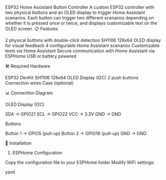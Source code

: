 ESP32 Home Assistant Button Controller
A custom ESP32 controller with two physical buttons and an OLED display to trigger Home Assistant scenarios. Each button can trigger two different scenarios depending on whether it is pressed once or twice, and displays customizable text on the OLED screen.
📋 Features

2 physical buttons with double-click detection
SH1106 128x64 OLED display for visual feedback
4 configurable Home Assistant scenarios
Customizable texts via Home Assistant
Secure communication with Home Assistant via ESPHome
USB or battery powered

🛠️ Required Hardware

ESP32 DevKit
SH1106 128x64 OLED Display (I2C)
2 push buttons
Connection wires
Case (optional)

📊 Connection Diagram

OLED Display (I2C)

SDA → GPIO21
SCL → GPIO22
VCC → 3.3V
GND → GND


Buttons

Button 1 → GPIO5 (pull-up)
Button 2 → GPIO18 (pull-up)
GND → GND



🚀 Installation
1. ESPHome Configuration

Copy the configuration file to your ESPHome folder
Modify WiFi settings:

yaml
